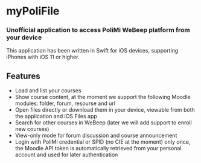 # myPoliFile
### Unofficial application to access PoliMi WeBeep platform from your device
This application has been written in Swift for iOS devices, supporting iPhones with iOS 11 or higher.

## Features
- Load and list your courses
- Show course content, at the moment we support the following Moodle modules: folder, forum, resourse and url
- Open files directly or download them in your device, viewable from both the application and iOS Files app
- Search for other courses in WeBeep (later we will add support to enroll new courses)
- View-only mode for forum discussion and course announcement
- Login with PoliMi credential or SPID (no CIE at the moment) only once, the Moodle API token is automatically retrieved from your personal account and used for later authentication
